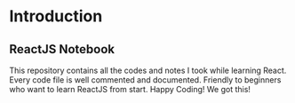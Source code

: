 # Introduction
## ReactJS Notebook
This repository contains all the codes and notes I took while learning React.
Every code file is well commented and documented.
Friendly to beginners who want to learn ReactJS from start.
Happy Coding! We got this!
